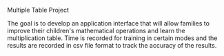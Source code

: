 Multiple Table Project

The goal is to develop an application interface that will allow families to improve their children's mathematical operations and learn the multiplication table.
Time is recorded for training in certain modes and the results are recorded in csv file format to track the accuracy of the results.
